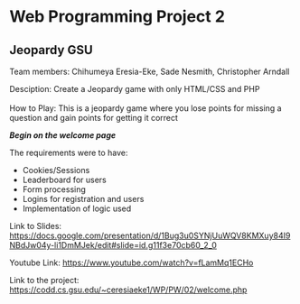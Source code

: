 # Web Programming Project 2

<h2> Jeopardy GSU </h2>
<p>Team members: Chihumeya Eresia-Eke, Sade Nesmith, Christopher Arndall</p>

Desciption: Create a Jeopardy game with only HTML/CSS and PHP 
<br>
<br>
How to Play: This is a jeopardy game where you lose points for missing a question and gain points for getting it correct

<b>*Begin on the welcome page*</b>


The requirements were to have: 
- Cookies/Sessions
- Leaderboard for users
- Form processing
- Logins for registration and users
- Implementation of logic used


Link to Slides: https://docs.google.com/presentation/d/1Bug3u0SYNjUuWQV8KMXuy84I9NBdJw04y-li1DmMJek/edit#slide=id.g11f3e70cb60_2_0 
  
Youtube Link: https://www.youtube.com/watch?v=fLamMq1ECHo
  
Link to the project: https://codd.cs.gsu.edu/~ceresiaeke1/WP/PW/02/welcome.php
